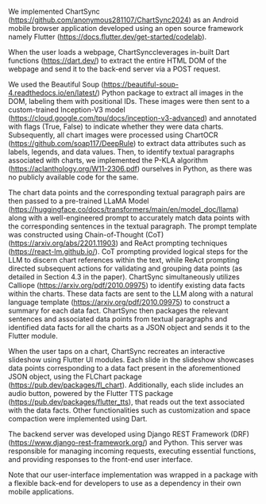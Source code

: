 We implemented ChartSync (https://github.com/anonymous281107/ChartSync2024) as an Android mobile browser application developed using an open source framework namely Flutter (https://docs.flutter.dev/get-started/codelab). 

When the user loads a webpage,  ChartSynccleverages in-built Dart functions (https://dart.dev/) to extract the entire HTML DOM of the webpage and send it to the back-end server via a POST request. 
 
We used the Beautiful Soup (https://beautiful-soup-4.readthedocs.io/en/latest/) Python package to extract all images in the DOM, labeling them with positional IDs. These images were then sent to a custom-trained Inception-V3 model (https://cloud.google.com/tpu/docs/inception-v3-advanced) and annotated with flags (True, False) to indicate whether they were data charts. Subsequently, all chart images were processed using ChartOCR (https://github.com/soap117/DeepRule) to extract data attributes such as labels, legends, and data values. Then, to identify textual paragraphs associated with charts, we implemented the P-KLA algorithm (https://aclanthology.org/W11-2306.pdf) ourselves in Python, as there was no publicly available code for the same. 
 
The chart data points and the corresponding textual paragraph pairs are then passed to a pre-trained LLaMA Model  (https://huggingface.co/docs/transformers/main/en/model_doc/llama) along with a well-engineered prompt to accurately match data points with the corresponding sentences in the textual paragraph. The prompt template was constructed using Chain-of-Thought (CoT) (https://arxiv.org/abs/2201.11903) and ReAct prompting techniques (https://react-lm.github.io/). CoT prompting provided logical steps for the LLM to discern chart references within the text, while ReAct prompting directed subsequent actions for validating and grouping data points (as detailed in Section 4.3 in the paper). ChartSync simultaneously utilizes Calliope  (https://arxiv.org/pdf/2010.09975) to identify existing data facts within the charts. These data facts are sent to the LLM along with a natural language template (https://arxiv.org/pdf/2010.09975) to construct a summary for each data fact. ChartSync then packages the relevant sentences and associated data points from textual paragraphs and identified data facts for all the charts as a JSON object and sends it to the Flutter module.
 
When the user taps on a chart, ChartSync recreates an interactive slideshow using Flutter UI modules. Each slide in the slideshow showcases data points corresponding to a data fact present in the aforementioned JSON object, using the FLChart package  (https://pub.dev/packages/fl_chart). Additionally, each slide includes an audio button, powered by the Flutter TTS package (https://pub.dev/packages/flutter_tts), that reads out the text associated with the data facts. Other functionalities such as customization and space compaction were implemented using Dart.
 
The backend server was developed using Django REST Framework (DRF) (https://www.django-rest-framework.org/) and Python. This server was responsible for managing incoming requests, executing essential functions, and providing responses to the front-end user interface. 
 
Note that our user-interface implementation was wrapped in a package with a flexible back-end for developers to use as a dependency in their own mobile applications. 